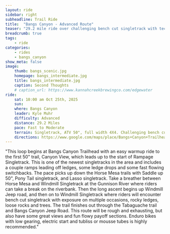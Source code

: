```yaml
---
layout: ride
sidebar: right
subheadline: Trail Ride
title:  "Bangs Canyon - Advanced Route"
teaser: "29.2 mile ride over challenging bench cut singletrack with technical ledges and great views."
breadcrumb: true
tags:
    - ride
categories:
    - rides
    - bangs_canyon
show_meta: false    
image:
    thumb: bangs_scenic.jpg
    homepage: bangs_intermediate.jpg
    title: bangs_intermediate.jpg
    caption: Second Thoughts
    # caption_url: https://www.kannahcreekbrewingco.com/edgewater
ride:
    sat: 10:00 am Oct 25th, 2025
    sun: 
    where: Bangs Canyon
    leader: Kyle Muhr
    difficulty: Advanced
    distance: 29.2 Miles
    pace: Fast to Moderate
    terrain: Singletrack, ATV 50", full width 4X4. Challenging bench cut singletrack with technical ledges and great views.
    directions: https://www.google.com/maps/place/Bangs+Canyon+Trailhead+(Mica+Mine)/@39.000581,-108.6063045,346m/data=!3m1!1e3!4m6!3m5!1s0x87471acd5672f0a9:0xe3c22c332cd7614f!8m2!3d38.9887574!4d-108.6171538!16s%2Fg%2F11b7hm_319?entry=tts&g_ep=EgoyMDI0MDgyMS4wKgBIAVAD
---
```

"This loop begins at Bangs Canyon Trailhead with an easy warmup ride to the first 50" trail, Canyon View, which leads up to the start of Rampage Singletrack. This is one of the newest singletracks in the area and includes a couple ramps leading off ledges, some ledge drops and some fast flowing switchbacks. The pace picks up down the Horse Mesa trails with Saddle up 50", Pony Tail singletrack, and Lasso singletrack. Take a breather between Horse Mesa and Windmill Singletrack at the Gunnison River where riders can take a break on the riverbank. Then the long ascent begins up Windmill  Jeep road, and then on to Windmill Singletrack where riders will encounter bench cut singletrack with exposure on multiple occasions, rocky ledges, loose rocks and trees. The trail finishes out through the Tabaguache trail and Bangs Canyon Jeep Road. This route will be rough and exhausting, but also have some great views and fun flowy payoff sections. Enduro bikes with low gearing, electric start and tubliss or mousse tubes is highly recommended."